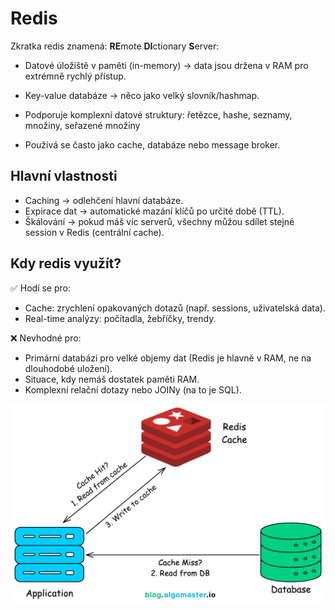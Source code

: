 # Redis

Zkratka redis znamená: **RE**mote **DI**ctionary **S**erver: 

- Datové úložiště v paměti (in-memory) → data jsou držena v RAM pro extrémně rychlý přístup.

- Key-value databáze → něco jako velký slovník/hashmap.

- Podporuje komplexní datové struktury: řetězce, hashe, seznamy, množiny, seřazené množiny

- Používá se často jako cache, databáze nebo message broker.

## Hlavní vlastnosti

- Caching → odlehčení hlavní databáze.
- Expirace dat → automatické mazání klíčů po určité době (TTL).
- Škálování → pokud máš víc serverů, všechny můžou sdílet stejné session v Redis (centrální cache).

## Kdy redis využít?

✅ Hodí se pro:

- Cache: zrychlení opakovaných dotazů (např. sessions, uživatelská data).
- Real-time analýzy: počítadla, žebříčky, trendy.

❌ Nevhodné pro:

- Primární databázi pro velké objemy dat (Redis je hlavně v RAM, ne na dlouhodobé uložení).
- Situace, kdy nemáš dostatek paměti RAM.
- Komplexní relační dotazy nebo JOINy (na to je SQL).


![RedisExplanation](pictures/redisExplanation.png)  
